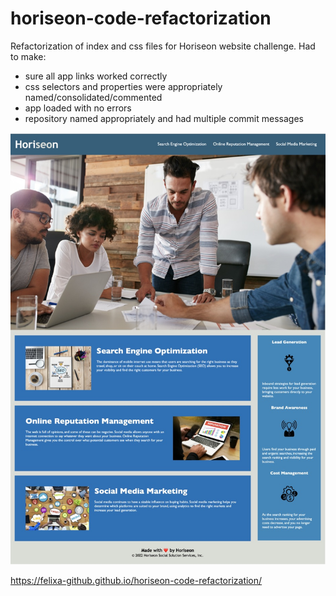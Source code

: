 # horiseon-code-refactorization

Refactorization of index and css files for Horiseon website challenge. Had to make: 
- sure all app links worked correctly
- css selectors and properties were appropriately named/consolidated/commented
- app loaded with no errors 
- repository named appropriately and had multiple commit messages


![Horiseon Office Meeting!!](./Develop/assets/images/horiseon-screenshot.jpeg "Horiseon website")


https://felixa-github.github.io/horiseon-code-refactorization/